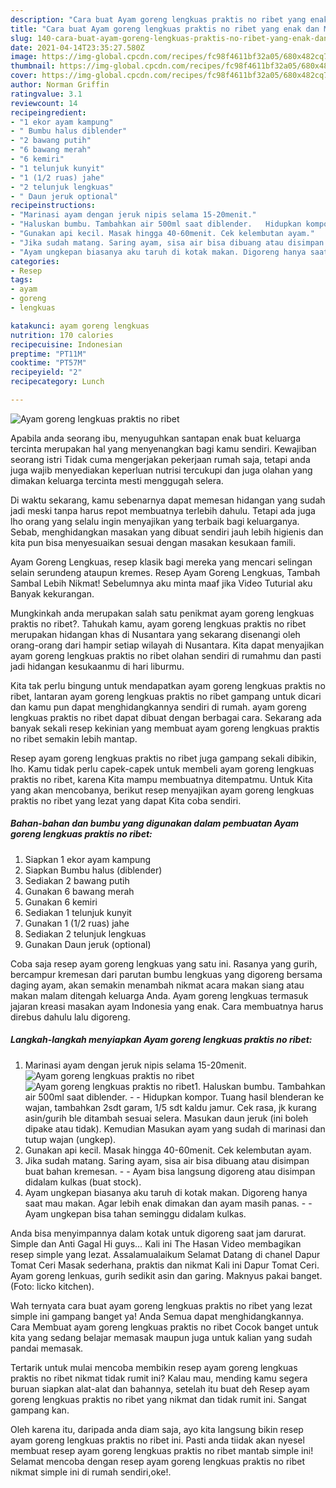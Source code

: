 ```yaml
---
description: "Cara buat Ayam goreng lengkuas praktis no ribet yang enak dan Mudah Dibuat"
title: "Cara buat Ayam goreng lengkuas praktis no ribet yang enak dan Mudah Dibuat"
slug: 140-cara-buat-ayam-goreng-lengkuas-praktis-no-ribet-yang-enak-dan-mudah-dibuat
date: 2021-04-14T23:35:27.580Z
image: https://img-global.cpcdn.com/recipes/fc98f4611bf32a05/680x482cq70/ayam-goreng-lengkuas-praktis-no-ribet-foto-resep-utama.jpg
thumbnail: https://img-global.cpcdn.com/recipes/fc98f4611bf32a05/680x482cq70/ayam-goreng-lengkuas-praktis-no-ribet-foto-resep-utama.jpg
cover: https://img-global.cpcdn.com/recipes/fc98f4611bf32a05/680x482cq70/ayam-goreng-lengkuas-praktis-no-ribet-foto-resep-utama.jpg
author: Norman Griffin
ratingvalue: 3.1
reviewcount: 14
recipeingredient:
- "1 ekor ayam kampung"
- " Bumbu halus diblender"
- "2 bawang putih"
- "6 bawang merah"
- "6 kemiri"
- "1 telunjuk kunyit"
- "1 (1/2 ruas) jahe"
- "2 telunjuk lengkuas"
- " Daun jeruk optional"
recipeinstructions:
- "Marinasi ayam dengan jeruk nipis selama 15-20menit."
- "Haluskan bumbu. Tambahkan air 500ml saat diblender.   Hidupkan kompor. Tuang hasil blenderan ke wajan, tambahkan 2sdt garam, 1/5 sdt kaldu jamur. Cek rasa, jk kurang asin/gurih ble ditambah sesuai selera. Masukan daun jeruk (ini boleh dipake atau tidak). Kemudian Masukan ayam yang sudah di marinasi dan tutup wajan (ungkep)."
- "Gunakan api kecil. Masak hingga 40-60menit. Cek kelembutan ayam."
- "Jika sudah matang. Saring ayam, sisa air bisa dibuang atau disimpan buat bahan kremesan.   Ayam bisa langsung digoreng atau disimpan didalam kulkas (buat stock)."
- "Ayam ungkepan biasanya aku taruh di kotak makan. Digoreng hanya saat mau makan. Agar lebih enak dimakan dan ayam masih panas.   Ayam ungkepan bisa tahan seminggu didalam kulkas."
categories:
- Resep
tags:
- ayam
- goreng
- lengkuas

katakunci: ayam goreng lengkuas 
nutrition: 170 calories
recipecuisine: Indonesian
preptime: "PT11M"
cooktime: "PT57M"
recipeyield: "2"
recipecategory: Lunch

---
```



![Ayam goreng lengkuas praktis no ribet](https://img-global.cpcdn.com/recipes/fc98f4611bf32a05/680x482cq70/ayam-goreng-lengkuas-praktis-no-ribet-foto-resep-utama.jpg)

Apabila anda seorang ibu, menyuguhkan santapan enak buat keluarga tercinta merupakan hal yang menyenangkan bagi kamu sendiri. Kewajiban seorang istri Tidak cuma mengerjakan pekerjaan rumah saja, tetapi anda juga wajib menyediakan keperluan nutrisi tercukupi dan juga olahan yang dimakan keluarga tercinta mesti menggugah selera.

Di waktu  sekarang, kamu sebenarnya dapat memesan hidangan yang sudah jadi meski tanpa harus repot membuatnya terlebih dahulu. Tetapi ada juga lho orang yang selalu ingin menyajikan yang terbaik bagi keluarganya. Sebab, menghidangkan masakan yang dibuat sendiri jauh lebih higienis dan kita pun bisa menyesuaikan sesuai dengan masakan kesukaan famili. 

Ayam Goreng Lengkuas, resep klasik bagi mereka yang mencari selingan selain serundeng ataupun kremes. Resep Ayam Goreng Lengkuas, Tambah Sambal Lebih Nikmat! Sebelumnya aku minta maaf jika Video Tuturial aku Banyak kekurangan.

Mungkinkah anda merupakan salah satu penikmat ayam goreng lengkuas praktis no ribet?. Tahukah kamu, ayam goreng lengkuas praktis no ribet merupakan hidangan khas di Nusantara yang sekarang disenangi oleh orang-orang dari hampir setiap wilayah di Nusantara. Kita dapat menyajikan ayam goreng lengkuas praktis no ribet olahan sendiri di rumahmu dan pasti jadi hidangan kesukaanmu di hari liburmu.

Kita tak perlu bingung untuk mendapatkan ayam goreng lengkuas praktis no ribet, lantaran ayam goreng lengkuas praktis no ribet gampang untuk dicari dan kamu pun dapat menghidangkannya sendiri di rumah. ayam goreng lengkuas praktis no ribet dapat dibuat dengan berbagai cara. Sekarang ada banyak sekali resep kekinian yang membuat ayam goreng lengkuas praktis no ribet semakin lebih mantap.

Resep ayam goreng lengkuas praktis no ribet juga gampang sekali dibikin, lho. Kamu tidak perlu capek-capek untuk membeli ayam goreng lengkuas praktis no ribet, karena Kita mampu membuatnya ditempatmu. Untuk Kita yang akan mencobanya, berikut resep menyajikan ayam goreng lengkuas praktis no ribet yang lezat yang dapat Kita coba sendiri.

<!--inarticleads1-->

##### Bahan-bahan dan bumbu yang digunakan dalam pembuatan Ayam goreng lengkuas praktis no ribet:

1. Siapkan 1 ekor ayam kampung
1. Siapkan  Bumbu halus (diblender)
1. Sediakan 2 bawang putih
1. Gunakan 6 bawang merah
1. Gunakan 6 kemiri
1. Sediakan 1 telunjuk kunyit
1. Gunakan 1 (1/2 ruas) jahe
1. Sediakan 2 telunjuk lengkuas
1. Gunakan  Daun jeruk (optional)


Coba saja resep ayam goreng lengkuas yang satu ini. Rasanya yang gurih, bercampur kremesan dari parutan bumbu lengkuas yang digoreng bersama daging ayam, akan semakin menambah nikmat acara makan siang atau makan malam ditengah keluarga Anda. Ayam goreng lengkuas termasuk jajaran kreasi masakan ayam Indonesia yang enak. Cara membuatnya harus direbus dahulu lalu digoreng. 

<!--inarticleads2-->

##### Langkah-langkah menyiapkan Ayam goreng lengkuas praktis no ribet:

1. Marinasi ayam dengan jeruk nipis selama 15-20menit.
<img src="https://img-global.cpcdn.com/steps/36ab4f4989f02cde/160x128cq70/ayam-goreng-lengkuas-praktis-no-ribet-langkah-memasak-1-foto.jpg" alt="Ayam goreng lengkuas praktis no ribet"><img src="https://img-global.cpcdn.com/steps/01a701a0bdb27d2b/160x128cq70/ayam-goreng-lengkuas-praktis-no-ribet-langkah-memasak-1-foto.jpg" alt="Ayam goreng lengkuas praktis no ribet">1. Haluskan bumbu. Tambahkan air 500ml saat diblender.  -  - Hidupkan kompor. Tuang hasil blenderan ke wajan, tambahkan 2sdt garam, 1/5 sdt kaldu jamur. Cek rasa, jk kurang asin/gurih ble ditambah sesuai selera. Masukan daun jeruk (ini boleh dipake atau tidak). Kemudian Masukan ayam yang sudah di marinasi dan tutup wajan (ungkep).
1. Gunakan api kecil. Masak hingga 40-60menit. Cek kelembutan ayam.
1. Jika sudah matang. Saring ayam, sisa air bisa dibuang atau disimpan buat bahan kremesan.  -  - Ayam bisa langsung digoreng atau disimpan didalam kulkas (buat stock).
1. Ayam ungkepan biasanya aku taruh di kotak makan. Digoreng hanya saat mau makan. Agar lebih enak dimakan dan ayam masih panas.  -  - Ayam ungkepan bisa tahan seminggu didalam kulkas.


Anda bisa menyimpannya dalam kotak untuk digoreng saat jam darurat. Simple dan Anti Gagal Hi guys… Kali ini The Hasan Video membagikan resep simple yang lezat. Assalamualaikum Selamat Datang di chanel Dapur Tomat Ceri Masak sederhana, praktis dan nikmat Kali ini Dapur Tomat Ceri. Ayam goreng lenkuas, gurih sedikit asin dan garing. Maknyus pakai banget. (Foto: licko kitchen). 

Wah ternyata cara buat ayam goreng lengkuas praktis no ribet yang lezat simple ini gampang banget ya! Anda Semua dapat menghidangkannya. Cara Membuat ayam goreng lengkuas praktis no ribet Cocok banget untuk kita yang sedang belajar memasak maupun juga untuk kalian yang sudah pandai memasak.

Tertarik untuk mulai mencoba membikin resep ayam goreng lengkuas praktis no ribet nikmat tidak rumit ini? Kalau mau, mending kamu segera buruan siapkan alat-alat dan bahannya, setelah itu buat deh Resep ayam goreng lengkuas praktis no ribet yang nikmat dan tidak rumit ini. Sangat gampang kan. 

Oleh karena itu, daripada anda diam saja, ayo kita langsung bikin resep ayam goreng lengkuas praktis no ribet ini. Pasti anda tiidak akan nyesel membuat resep ayam goreng lengkuas praktis no ribet mantab simple ini! Selamat mencoba dengan resep ayam goreng lengkuas praktis no ribet nikmat simple ini di rumah sendiri,oke!.

